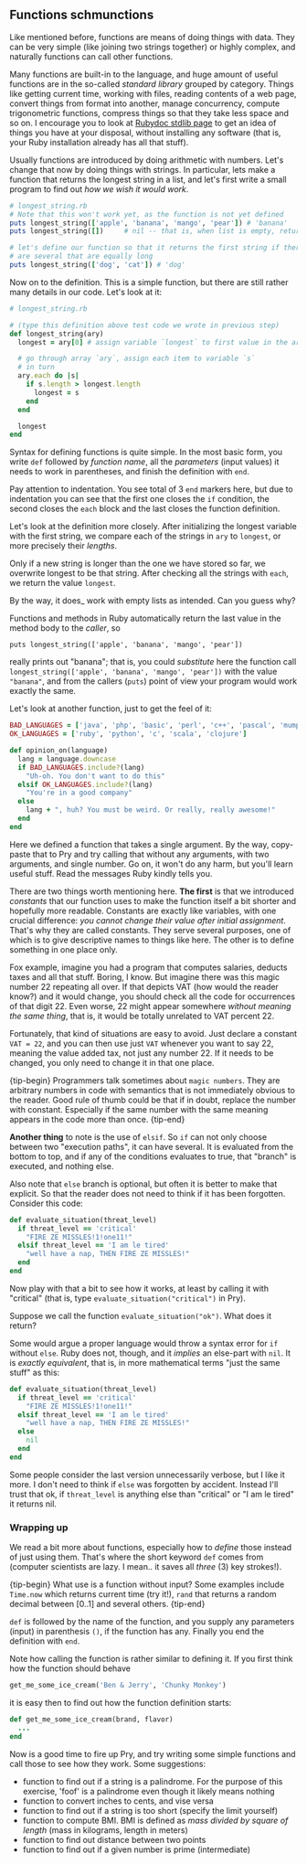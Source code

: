 ## Functions schmunctions

Like mentioned before, functions are means of doing things with data. They can
be very simple (like joining two strings together) or highly complex, and
naturally functions can call other functions.

Many functions are built-in to the language, and huge amount of useful
functions are in the so-called _standard library_ grouped by category. Things
like getting current time, working with files, reading contents of a web page,
convert things from format into another, manage concurrency, compute
trigonometric functions, compress things so that they take less space and so
on. I encourage you to look at [Rubydoc stdlib page](http://www.rubydoc.info/stdlib)
to get an idea of things you have at your disposal, without installing any
software (that is, your Ruby installation already has all that stuff).

Usually functions are introduced by doing arithmetic with numbers. Let's
change that now by doing things with strings. In particular, lets make a
function that returns the  longest string in a list, and let's first write a
small program to find out _how we wish it would work_.

```ruby
# longest_string.rb
# Note that this won't work yet, as the function is not yet defined
puts longest_string(['apple', 'banana', 'mango', 'pear']) # 'banana'
puts longest_string([])     # nil -- that is, when list is empty, return nothing

# let's define our function so that it returns the first string if there
# are several that are equally long
puts longest_string(['dog', 'cat']) # 'dog'
```
Now on to the definition. This is a simple function, but there are still
rather many details in our code. Let's look at it:

```ruby
# longest_string.rb

# (type this definition above test code we wrote in previous step)
def longest_string(ary)
  longest = ary[0] # assign variable `longest` to first value in the array

  # go through array `ary`, assign each item to variable `s`
  # in turn
  ary.each do |s|
    if s.length > longest.length
      longest = s
    end
  end

  longest
end
```
Syntax for defining functions is quite simple. In the most basic form, you
write `def` followed by _function name_, all the _parameters_ (input values)
it needs to work in parentheses, and finish the definition with `end`.

Pay attention to indentation. You see total of 3 `end` markers here, but due
to indentation you can see that the first one closes the `if` condition, the
second closes the `each` block and the last closes the function definition.

Let's look at the definition more closely. After initializing the longest
variable with the first string, we compare each of the strings in `ary` to
`longest`, or more precisely their _lengths_.

Only if a new string is longer than the one we have stored so far, we
overwrite longest to be that string. After checking all the strings with
`each`, we return the value `longest`.

By the way, it does_ work with empty lists as intended. Can you guess why?

Functions and methods in Ruby automatically return the last value in the
method body to the _caller_, so

```puts longest_string(['apple', 'banana', 'mango', 'pear'])```

really prints out "banana"; that is, you could _substitute_ here the
function call `longest_string(['apple', 'banana', 'mango', 'pear'])`
with the value `"banana"`, and from the callers (`puts`) point of view
your program would work exactly the same.

Let's look at another function, just to get the feel of it:

```ruby
BAD_LANGUAGES = ['java', 'php', 'basic', 'perl', 'c++', 'pascal', 'mumps']
OK_LANGUAGES = ['ruby', 'python', 'c', 'scala', 'clojure']

def opinion_on(language)
  lang = language.downcase
  if BAD_LANGUAGES.include?(lang)
    "Uh-oh. You don't want to do this"
  elsif OK_LANGUAGES.include?(lang)
    "You're in a good company"
  else
    lang + ", huh? You must be weird. Or really, really awesome!"
  end
end
```

Here we defined a function that takes a single argument. By the way, copy-paste
that to Pry and try calling that without any arguments, with two arguments, and
single number. Go on, it won't do any harm, but you'll learn useful stuff.
Read the messages Ruby kindly tells you.

There are two things worth mentioning here. **The first** is that we introduced
_constants_ that our function uses to make the function itself a bit shorter
and hopefully more readable. Constants are exactly like variables, with one
crucial difference: _you cannot change their value after initial assignment_.
That's why they are called constants. They serve several purposes, one of
which is to give descriptive names to things like here. The other is to define
something in one place only.

Fox example, imagine you had a program that computes salaries, deducts taxes
and all that stuff. Boring, I know. But imagine there was this magic number 22
repeating all over. If that depicts VAT (how would the reader know?) and it
would change, you should check all the code for occurrences of that digit 22.
Even worse, 22 might appear somewhere _without meaning the same thing_, that
is, it would be totally unrelated to VAT percent 22.

Fortunately, that kind of situations are easy to avoid. Just declare a
constant ```VAT = 22```, and you can then use just `VAT` whenever you want to
say 22, meaning the value added tax, not just any number 22. If it needs to be changed,
you only need to change it in that one place.

{tip-begin}
Programmers talk sometimes about `magic numbers`. They are arbitrary numbers in code
with semantics that is not immediately obvious to the reader. Good rule of thumb
could be that if in doubt, replace the number with constant. Especially if the same
number with the same meaning appears in the code more than once.
{tip-end}

**Another thing** to note is the use of `elsif`. So `if` can not only choose between two "execution paths",
it can have several. It is evaluated from the bottom to top, and if any of the conditions
evaluates to true, that "branch" is executed, and nothing else.

Also note that `else` branch is optional, but often it is better to make that explicit.
So that the reader does not need to think if it has been forgotten. Consider this code:

```ruby
def evaluate_situation(threat_level)
  if threat_level == 'critical'
    "FIRE ZE MISSLES!1!one11!"
  elsif threat_level == 'I am le tired'
    "well have a nap, THEN FIRE ZE MISSLES!"
  end
end
```

Now play with that a bit to see how it works, at least by calling it with
"critical" (that is, type `evaluate_situation("critical")` in Pry).

Suppose we call the function `evaluate_situation("ok")`. What does it return?

Some would argue a proper language would throw a syntax error for `if` without `else`.
Ruby does not, though, and it _implies_ an else-part with `nil`. It is _exactly equivalent_,
that is, in more mathematical terms "just the same stuff" as this:


```ruby
def evaluate_situation(threat_level)
  if threat_level == 'critical'
    "FIRE ZE MISSLES!1!one11!"
  elsif threat_level == 'I am le tired'
    "well have a nap, THEN FIRE ZE MISSLES!"
  else
    nil
  end
end
```

Some people consider the last version unnecessarily verbose, but I like it more. I don't need
to think if `else` was forgotten by accident. Instead I'll trust that ok, if `threat_level`
is anything else than "critical" or "I am le tired" it returns nil.

### Wrapping up

We read a bit more about functions, especially how to _define_ those instead
of just using them. That's where the short keyword `def` comes from (computer
scientists are lazy. I mean.. it saves all _three_ (3) key strokes!).

{tip-begin}
What use is a function without input? Some examples include `Time.now` which returns current time
(try it!), `rand` that returns a random decimal between [0..1] and several others.
{tip-end}

`def` is followed by the name of the function, and you supply any parameters
(input) in parenthesis `()`, if the function has any. Finally you end the
definition with `end`.

Note how calling the function is rather similar to defining it. If you first think how the function
should behave

```ruby
get_me_some_ice_cream('Ben & Jerry', 'Chunky Monkey')
```
it is easy then to find out how the function definition starts:

```ruby
def get_me_some_ice_cream(brand, flavor)
  ...
end
```
Now is a good time to fire up Pry, and try writing some simple functions and call those to see how they work.
Some suggestions:

* function to find out if a string is a palindrome. For the purpose of this exercise, 'foof' is a palindrome even though it likely means nothing
* function to convert inches to cents, and vise versa
* function to find out if a string is too short (specify the limit yourself)
* function to compute BMI. BMI is defined as _mass divided by square of length_ (mass in kilograms, length in meters)
* function to find out distance between two points
* function to find out if a given number is prime (intermediate)
